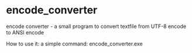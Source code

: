 encode_converter
================

encode converter - a small program to convert textfile from UTF-8 encode to ANSI encode

How to use it:
a simple command: encode_converter.exe <filename> 
